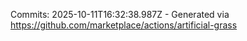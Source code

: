 Commits: 2025-10-11T16:32:38.987Z - Generated via https://github.com/marketplace/actions/artificial-grass
<br>

